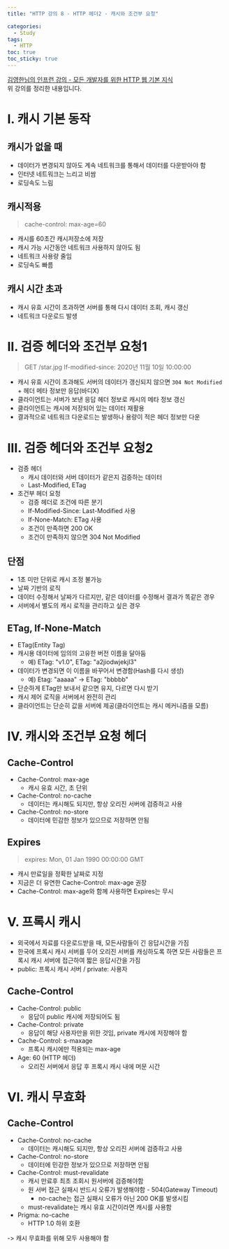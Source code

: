 ```yaml
---
title: "HTTP 강의 8 - HTTP 헤더2 - 캐시와 조건부 요청"

categories:
  - Study
tags:
  - HTTP
toc: true
toc_sticky: true
---
```


[김영한님의 인프런 강의 - 모든 개발자를 위한 HTTP 웹 기본 지식](https://inf.run/YPMm)  
위 강의를 정리한 내용입니다.

# I. 캐시 기본 동작

## 캐시가 없을 때
- 데이터가 변경되지 않아도 계속 네트워크를 통해서 데이터를 다운받아야 함
- 인터넷 네트워크는 느리고 비쌈
- 로딩속도 느림

## 캐시적용
> cache-control: max-age=60
- 캐시를 60초간 캐시저장소에 저장
- 캐시 가능 시간동안 네트워크 사용하지 않아도 됨
- 네트워크 사용량 줄임
- 로딩속도 빠름

## 캐시 시간 초과
- 캐시 유효 시간이 초과하면 서버를 통해 다시 데이터 조회, 캐시 갱신
- 네트워크 다운로드 발생

# II. 검증 헤더와 조건부 요청1
> GET /star.jpg
> If-modified-since: 2020년 11월 10일 10:00:00
- 캐시 유효 시간이 초과해도 서버의 데이터가 갱신되지 않으면 `304 Not Modified` + 헤더 메타 정보만 응답(바디X)
- 클라이언트는 서버가 보낸 응답 헤더 정보로 캐시의 메타 정보 갱신
- 클라이언트는 캐시에 저장되어 있는 데이터 재활용
- 결과적으로 네트워크 다운로드는 발생하나 용량이 적은 헤더 정보만 다운

# III. 검증 헤더와 조건부 요청2
- 검증 헤더
  - 캐시 데이터와 서버 데이터가 같은지 검증하는 데이터
  - Last-Modified, ETag
- 조건부 헤더 요청
  - 검증 헤더로 조건에 따른 분기
  - If-Modified-Since: Last-Modified 사용
  - If-None-Match: ETag 사용
  - 조건이 만족하면 200 OK
  - 조건이 만족하지 않으면 304 Not Modified

## 단점
- 1초 미만 단위로 캐시 조정 불가능
- 날짜 기반의 로직
- 데이터 수정해서 날짜가 다르지만, 같은 데이터를 수정해서 결과가 똑같은 경우
- 서버에서 별도의 캐시 로직을 관리하고 싶은 경우

## ETag, If-None-Match
- ETag(Entity Tag)
- 캐시용 데이터에 임의의 고유한 버전 이름을 달아둠
  - 예) ETag: "v1.0", ETag: "a2jiodwjekjl3"
- 데이터가 변경되면 이 이름을 바꾸어서 변경함(Hash를 다시 생성)
  - 예) Etag: "aaaaa" -> ETag: "bbbbb"
- 단순하게 ETag만 보내서 같으면 유지, 다르면 다시 받기
- 캐시 제어 로직을 서버에서 완전히 관리
- 클라이언트는 단순히 값을 서버에 제공(클라이언트는 캐시 메커니즘을 모름)

# IV. 캐시와 조건부 요청 헤더

## Cache-Control
- Cache-Control: max-age
  - 캐시 유효 시간, 초 단위
- Cache-Control: no-cache
  - 데이터는 캐시해도 되지만, 항상 오리진 서버에 검증하고 사용
- Cache-Control: no-store
  - 데이터에 민감한 정보가 있으므로 저장하면 안됨

## Expires
> expires: Mon, 01 Jan 1990 00:00:00 GMT

- 캐시 만료일을 정확한 날짜로 지정
- 지금은 더 유연한 Cache-Control: max-age 권장
- Cache-Control: max-age와 함께 사용하면 Expires는 무시

# V. 프록시 캐시
- 외국에서 자료를 다운로드받을 때, 모든사람들이 긴 응답시간을 가짐
- 한국에 프록시 캐시 서버를 두어 오리진 서버를 캐싱하도록 하면 모든 사람들은 프록시 캐시 서버에 접근하여 짧은 응답시간을 가짐
- public: 프록시 캐시 서버 / private: 사용자

## Cache-Control
- Cache-Control: public
  - 응답이 public 캐시에 저장되어도 됨
- Cache-Control: private
  - 응답이 해당 사용자만을 위한 것임, private 캐시에 저장해야 함
- Cache-Control: s-maxage
  - 프록시 캐시에만 적용되는 max-age
- Age: 60 (HTTP 헤더)
  - 오리진 서버에서 응답 후 프록시 캐시 내에 머문 시간

# VI. 캐시 무효화

## Cache-Control
- Cache-Control: no-cache
  - 데이터는 캐시해도 되지만, 항상 오리진 서버에 검증하고 사용
- Cache-Control: no-store
  - 데이터에 민강한 정보가 있으므로 저장하면 안됨
- Cache-Control: must-revalidate
  - 캐시 만료후 최초 조회시 원서버에 검증해야함
  - 원 서버 접근 실패시 반드시 오류가 발생해야함 - 504(Gateway Timeout)
    - no-cache는 접근 실패시 오류가 아닌 200 OK를 발생시킴
  - must-revalidate는 캐시 유효 시간이라면 캐시를 사용함
- Prigma: no-cache
  - HTTP 1.0 하위 호환

-> 캐시 무효화를 위해 모두 사용해야 함